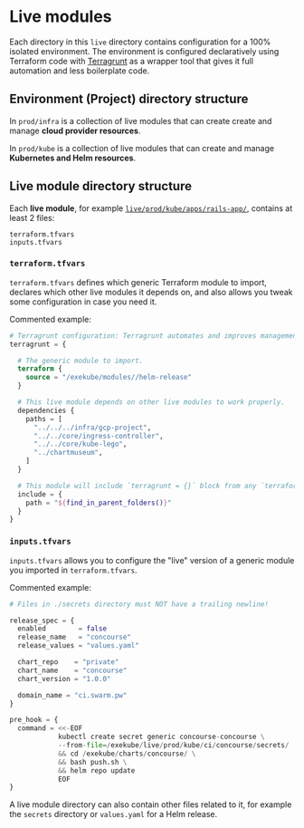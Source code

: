 # Live modules

Each directory in this `live` directory contains configuration for a 100% isolated environment. The environment is configured declaratively using Terraform code with [Terragrunt](/) as a wrapper tool that gives it full automation and less boilerplate code.

## Environment (Project) directory structure

In `prod/infra` is a collection of live modules that can create create and manage **cloud provider resources**.

In `prod/kube` is a collection of live modules that can create and manage **Kubernetes and Helm resources**.

## Live module directory structure

Each **live module**, for example [`live/prod/kube/apps/rails-app/`](/), contains at least 2 files:

```
terraform.tfvars
inputs.tfvars
```
### `terraform.tfvars`

`terraform.tfvars` defines which generic Terraform module to import, declares which other live modules it depends on, and also allows you tweak some configuration in case you need it.

Commented example:

```tf
# Terragrunt configuration: Terragrunt automates and improves management of Terraform modules.
terragrunt = {

  # The generic module to import.
  terraform {
    source = "/exekube/modules//helm-release"
  }

  # This live module depends on other live modules to work properly.
  dependencies {
    paths = [
      "../../../infra/gcp-project",
      "../../core/ingress-controller",
      "../../core/kube-lego",
      "../chartmuseum",
    ]
  }

  # This module will include `terragrunt = {}` block from any `terraform.tfvars` files it can find in parent directories.
  include = {
    path = "${find_in_parent_folders()}"
  }
}
```

### `inputs.tfvars`

`inputs.tfvars` allows you to configure the "live" version of a generic module you imported in `terraform.tfvars`.

Commented example:

```tf
# Files in ./secrets directory must NOT have a trailing newline!

release_spec = {
  enabled        = false
  release_name   = "concourse"
  release_values = "values.yaml"

  chart_repo    = "private"
  chart_name    = "concourse"
  chart_version = "1.0.0"

  domain_name = "ci.swarm.pw"
}

pre_hook = {
  command = <<-EOF
            kubectl create secret generic concourse-concourse \
            --from-file=/exekube/live/prod/kube/ci/concourse/secrets/ || true \
            && cd /exekube/charts/concourse/ \
            && bash push.sh \
            && helm repo update
            EOF
}
```

A live module directory can also contain other files related to it, for example the `secrets` directory or `values.yaml` for a Helm release.
